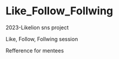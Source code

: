 # Like_Follow_Follwing
2023-Likelion sns project

Like, Follow, Follwing session

Refference for mentees
